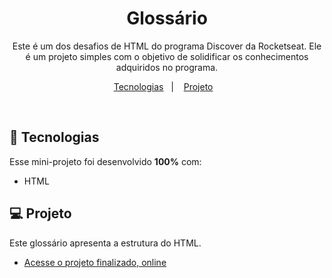 <h1 align="center"> Glossário </h1>

<p align="center">
Este é um dos desafios de HTML do programa Discover da Rocketseat. Ele é um projeto simples com o objetivo de solidificar os conhecimentos adquiridos no programa.<br/>
</p>

<p align="center">
  <a href="#-tecnologias">Tecnologias</a>&nbsp;&nbsp;&nbsp;|&nbsp;&nbsp;&nbsp;
  <a href="#-projeto">Projeto</a>&nbsp;&nbsp;&nbsp;
</p>


<br>

## 🚀 Tecnologias

Esse mini-projeto foi desenvolvido <strong>100%</strong> com:

- HTML

## 💻 Projeto

Este glossário apresenta a estrutura do HTML.

- [Acesse o projeto finalizado, online](https://maykbrito.github.io/devlinks)



